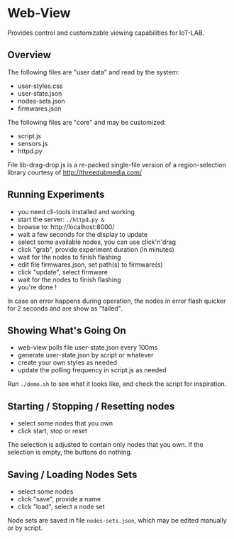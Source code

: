 Web-View
========

Provides control and customizable viewing capabilities for IoT-LAB.


Overview
--------

The following files are "user data" and read by the system:
- user-styles.css
- user-state.json
- nodes-sets.json
- firmwares.json

The following files are "core" and may be customized:
- script.js
- sensors.js
- httpd.py

File lib-drag-drop.js is a re-packed single-file version of a
region-selection library courtesy of http://threedubmedia.com/


Running Experiments
-------------------

- you need cli-tools installed and working
- start the server: ``./httpd.py &``
- browse to: http://localhost:8000/ 
- wait a few seconds for the display to update
- select some available nodes, you can use click'n'drag
- click "grab", provide experiment duration (in minutes)
- wait for the nodes to finish flashing
- edit file firmwares.json, set path(s) to firmware(s)
- click "update", select firmware
- wait for the nodes to finish flashing
- you're done !

In case an error happens during operation, the nodes in error
flash quicker for 2 seconds and are show as "failed".


Showing What's Going On
-----------------------

- web-view polls file user-state.json every 100ms
- generate user-state.json by script or whatever
- create your own styles as needed
- update the polling frequency in script.js as needed

Run ``./demo.sh`` to see what it looks like, and check the script
for inspiration.


Starting / Stopping / Resetting nodes
-------------------------------------

- select some nodes that you own
- click start, stop or reset

The selection is adjusted to contain only nodes that you own.
If the selection is empty, the buttons do nothing.


Saving / Loading Nodes Sets
---------------------------

- select some nodes
- click "save", provide a name
- click "load", select a node set

Node sets are saved in file ``nodes-sets.json``, which may be
edited manually or by script.

